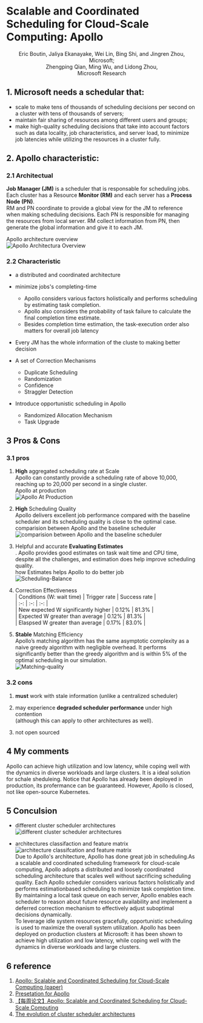 # Scalable and Coordinated Scheduling for Cloud-Scale Computing: Apollo  

<center>Eric Boutin, Jaliya Ekanayake, Wei Lin, Bing Shi, and Jingren Zhou,</center> 
<center>Microsoft;  </center>
<center>Zhengping Qian, Ming Wu, and Lidong Zhou,  </center>
<center>Microsoft Research  </center>

## 1. Microsoft needs a schedular that:
* scale to make tens of thousands of scheduling decisions per second on a cluster with tens of thousands of servers;  
* maintain fair sharing of resources among different users and groups;  
* make high-quality scheduling decisions that take into account factors such as data locality, job characteristics, and server load, to minimize job latencies while utilizing the resources in a cluster fully.  

## 2. Apollo characteristic:  
### 2.1 Architectual 
**Job Manager (JM)** is a scheduler that is responsable for scheduling jobs. Each cluster has a Resource **Monitor (RM)** and each server has a **Process Node (PN)**.  
RM and PN coordinate to provide a global view for the JM to reference when making scheduling decisions. Each PN is responsible for managing the resources from local server. RM collect information from PN, then generate the global information and give it to each JM.  
  
  
Apollo architecture overview  
![Apollo Architectura Overview](https://github.com/199ChenNuo/grade3-semester1-homework/blob/master/apollo/Apollo-Architectural-Overview.png) 

### 2.2 Characteristic  
* a distributed and coordinated architecture  
* minimize jobs's completing-time  
    - Apollo considers various factors holistically and performs scheduling by estimating task completion.
    - Apollo also considers the probability of task failure to calculate the final completion time estimate.  
    - Besides completion time estimation, the task-execution order also matters for overall job latency
   
* Every JM has the whole information of the cluste to making better decision
* A set of Correction Mechanisms  
    - Duplicate Scheduling
    - Randomization
    - Confidence
    - Straggler Detection
* Introduce opportunistic scheduling in Apollo  
    - Randomized Allocation Mechanism  
    - Task Upgrade  

## 3 Pros & Cons  

### 3.1 pros

1. **High** aggregated scheduling rate at Scale  
Apollo can constantly provide a scheduling rate of above 10,000, reaching up to 20,000 per second in a single cluster.  
Apollo at production  
![Apollo At Production](https://github.com/199ChenNuo/grade3-semester1-homework/blob/master/apollo/Comparision-Between-Apollo-And-The-Baseline-Scheduler.png)  

 
2. **High** Scheduling Quality  
Apollo delivers excellent job performance compared with the baseline scheduler and its scheduling quality is close to the optimal case.   
comparision between Apollo and the baseline scheduler  
![comparision between Apollo and the baseline scheduler](https://github.com/199ChenNuo/grade3-semester1-homework/blob/master/apollo/Apollo-At-Production.png)  


3. Helpful and accurate **Evaluating Estimates**  
. Apollo provides good estimates on task wait time and CPU time, despite all the challenges, and estimation does help improve scheduling quality.  
how Estimates helps Apollo to do better job   
![Scheduling-Balance](https://github.com/199ChenNuo/grade3-semester1-homework/blob/master/apollo/Scheduling-Balance.png)  

4. Correction Effectiveness  
| Conditions (W: wait time) | Trigger rate | Success rate |  
| :-: | :-: | :-: |  
| New expected W significantly higher | 0.12% | 81.3% |  
| Expected W greater than average | 0.12% | 81.3% |  
| Elaspsed W greater than average | 0.17% | 83.0% |


5. **Stable** Matching Efficiency  
Apollo’s matching algorithm has the same asymptotic complexity as a naive greedy algorithm with negligible overhead. It performs significantly better than the greedy algorithm and is within 5% of the optimal scheduling in our simulation.  
![Matching-quality](https://github.com/199ChenNuo/grade3-semester1-homework/blob/master/apollo/Matching-Quality.png)  

### 3.2 cons  

1. **must** work with stale information (unlike a centralized scheduler)  

2. may experience **degraded scheduler performance** under high contention  
(although this can apply to other architectures as well).  

3. not open sourced  


## 4 My comments  
Apollo can achieve high utilization and low latency, while coping well with the dynamics in diverse workloads and large clusters. It is a ideal solution for schale sheduleing. Notice that Apollo has already been deployed in production, its profermance can be guaranteed. However, Apollo is closed, not like open-source Kubernetes.

## 5 Conculsion  
- different cluster scheduler architectures  
![different cluster scheduler architectures](https://github.com/199ChenNuo/grade3-semester1-homework/blob/master/apollo/Different-Cluster-Scheduler-Architectures.png)  

- architectures classifaction and feature matrix  
![architecture classifcation and feature matrix](https://github.com/199ChenNuo/grade3-semester1-homework/blob/master/apollo/Architecture-Classifaction-And-Feature-Matrix.png)   
  Due to Apollo's architecture, Apollo has done great job in scheduling.As a scalable and coordinated scheduling framework for cloud-scale computing, Apollo adopts a distributed and loosely coordinated scheduling architecture that scales well without sacrificing scheduling quality. Each Apollo scheduler considers various factors holistically and performs estimationbased scheduling to minimize task completion time. By maintaining a local task queue on each server, Apollo enables each scheduler to reason about future resource availability and implement a deferred correction mechanism to effectively adjust suboptimal decisions dynamically.   
  To leverage idle system resources gracefully, opportunistic scheduling is used to maximize the overall system utilization. Apollo has been deployed on production clusters at Microsoft: it has been shown to achieve high utilization and low latency, while coping well with the dynamics in diverse workloads and large clusters.  

## 6 reference  
1. [Apollo: Scalable and Coordinated Scheduling for Cloud-Scale Computing (paper)](https://www.usenix.org/system/files/conference/osdi14/osdi14-paper-boutin_0.pdf)  
2. [Presetation for Apollo](https://www.usenix.org/conference/osdi14/technical-sessions/presentation/boutin)  
3. [【每周论文】Apollo: Scalable and Coordinated Scheduling for Cloud-Scale Computing](https://blog.csdn.net/violet_echo_0908/article/details/78174782)  
4. [The evolution of cluster scheduler architectures](https://www.cl.cam.ac.uk/research/srg/netos/camsas/blog/2016-03-09-scheduler-architectures.html)